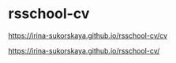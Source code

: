 # rsschool-cv
https://irina-sukorskaya.github.io/rsschool-cv/cv

https://irina-sukorskaya.github.io/rsschool-cv/

